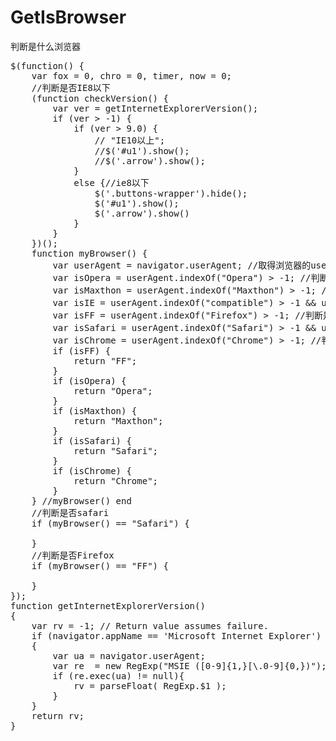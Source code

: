 # GetIsBrowser
判断是什么浏览器

<pre>
$(function() {
    var fox = 0, chro = 0, timer, now = 0;
    //判断是否IE8以下
    (function checkVersion() {
        var ver = getInternetExplorerVersion();
        if (ver > -1) {
            if (ver > 9.0) {
                // "IE10以上";
                //$('#u1').show();
                //$('.arrow').show();
            }
            else {//ie8以下
                $('.buttons-wrapper').hide();
                $('#u1').show();
                $('.arrow').show()
            }
        }
    })();
    function myBrowser() {
        var userAgent = navigator.userAgent; //取得浏览器的userAgent字符串
        var isOpera = userAgent.indexOf("Opera") > -1; //判断是否Opera
        var isMaxthon = userAgent.indexOf("Maxthon") > -1; //判断是否傲游3.0
        var isIE = userAgent.indexOf("compatible") > -1 && userAgent.indexOf("MSIE") > -1 && !isOpera; //判断是否IE
        var isFF = userAgent.indexOf("Firefox") > -1; //判断是否Firefox
        var isSafari = userAgent.indexOf("Safari") > -1 && userAgent.indexOf("Chrome") < 1; //判断是否Safari
        var isChrome = userAgent.indexOf("Chrome") > -1; //判断是否Chrome
        if (isFF) {
            return "FF";
        }
        if (isOpera) {
            return "Opera";
        }
        if (isMaxthon) {
            return "Maxthon";
        }
        if (isSafari) {
            return "Safari";
        }
        if (isChrome) {
            return "Chrome";
        }
    } //myBrowser() end
    //判断是否safari
    if (myBrowser() == "Safari") {
        
    }
    //判断是否Firefox
    if (myBrowser() == "FF") {
        
    }
});
function getInternetExplorerVersion()
{
    var rv = -1; // Return value assumes failure.
    if (navigator.appName == 'Microsoft Internet Explorer')
    {
        var ua = navigator.userAgent;
        var re  = new RegExp("MSIE ([0-9]{1,}[\.0-9]{0,})");
        if (re.exec(ua) != null){
            rv = parseFloat( RegExp.$1 );
        }
    }
    return rv;
}



</pre>

